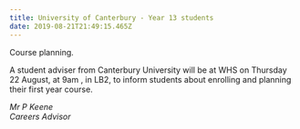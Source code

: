 ```yaml
---
title: University of Canterbury - Year 13 students
date: 2019-08-21T21:49:15.465Z
---
```

Course planning. 

A student adviser from Canterbury University will be at WHS on Thursday 22 August, at 9am , in LB2, to inform students about enrolling and planning their first year course.

_Mr P Keene_  
_Careers Advisor_

